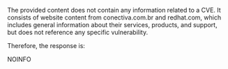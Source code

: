 The provided content does not contain any information related to a CVE. It consists of website content from conectiva.com.br and redhat.com, which includes general information about their services, products, and support, but does not reference any specific vulnerability.

Therefore, the response is:

NOINFO